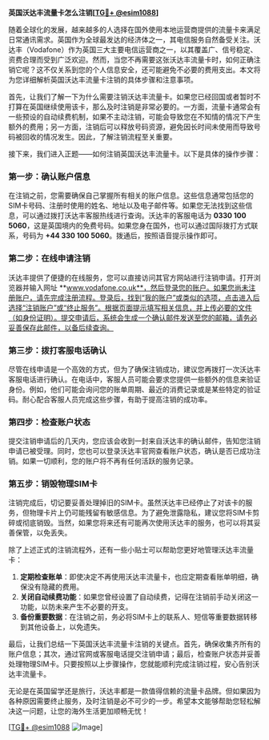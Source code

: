 **英国沃达丰流量卡怎么注销[[TG💪+ @esim1088](https://t.me/s/esim1088)]**

随着全球化的发展，越来越多的人选择在国外使用本地运营商提供的流量卡来满足日常通讯需求。英国作为全球最发达的经济体之一，其电信服务自然备受关注。沃达丰（Vodafone）作为英国三大主要电信运营商之一，以其覆盖广、信号稳定、资费合理而受到广泛欢迎。然而，当您不再需要这张沃达丰流量卡时，如何正确注销它呢？这不仅关系到您的个人信息安全，还可能避免不必要的费用支出。本文将为您详细解析英国沃达丰流量卡注销的具体步骤和注意事项。

首先，让我们了解一下为什么需要注销沃达丰流量卡。如果您已经回国或者暂时不打算在英国继续使用该卡，那么及时注销是非常必要的。一方面，流量卡通常会有一些预设的自动续费机制，如果不主动注销，可能会导致您在不知情的情况下产生额外的费用；另一方面，注销后可以释放号码资源，避免因长时间未使用而导致号码被回收的情况发生。因此，了解注销流程至关重要。

接下来，我们进入正题——如何注销英国沃达丰流量卡。以下是具体的操作步骤：

### **第一步：确认账户信息**
在注销之前，您需要确保自己掌握所有相关的账户信息。这些信息通常包括您的SIM卡号码、注册时使用的姓名、地址以及电子邮件等。如果您无法找到这些信息，可以通过拨打沃达丰客服热线进行查询。沃达丰的客服电话为 **0330 100 5060**，这是英国境内的免费号码。如果您身在国外，也可以通过国际拨打方式联系，号码为 **+44 330 100 5060**。拨通后，按照语音提示操作即可。

### **第二步：在线申请注销**
沃达丰提供了便捷的在线服务，您可以直接访问其官方网站进行注销申请。打开浏览器并输入网址 **www.vodafone.co.uk**，然后登录您的账户。如果您尚未注册账户，请先完成注册流程。登录后，找到“我的账户”或类似的选项，点击进入后选择“注销账户”或“终止服务”。根据页面提示填写相关信息，并上传必要的文件（如身份证明）。提交申请后，系统会生成一个确认邮件发送至您的邮箱，请务必妥善保存此邮件，以备后续查询。

### **第三步：拨打客服电话确认**
尽管在线申请是一个高效的方式，但为了确保注销成功，建议您再拨打一次沃达丰客服电话进行确认。在电话中，客服人员可能会要求您提供一些额外的信息来验证身份。例如，他们可能会询问您的账单周期、最近的消费记录或是某些特定的验证码。耐心配合客服人员完成这些步骤，有助于提高注销的成功率。

### **第四步：检查账户状态**
提交注销申请后的几天内，您应该会收到一封来自沃达丰的确认邮件，告知您注销申请已被受理。同时，您也可以登录沃达丰官网查看账户状态，确认是否已成功注销。如果一切顺利，您的账户将不再有任何活跃的服务记录。

### **第五步：销毁物理SIM卡**
注销完成后，切记要妥善处理掉旧的SIM卡。虽然沃达丰已经停止了对该卡的服务，但物理卡片上仍可能残留有敏感信息。为了避免泄露隐私，建议您将SIM卡剪碎或彻底销毁。当然，如果您将来还有可能再次使用沃达丰的服务，也可以将其妥善保管，以免丢失。

除了上述正式的注销流程外，还有一些小贴士可以帮助您更好地管理沃达丰流量卡：

1. **定期检查账单**：即使决定不再使用沃达丰流量卡，也应定期查看账单明细，确保没有隐藏的费用。
2. **关闭自动续费功能**：如果您曾经设置了自动续费，记得在注销前手动关闭这一功能，以防未来产生不必要的开支。
3. **备份重要数据**：在注销之前，务必将SIM卡上的联系人、短信等重要数据转移到其他设备上，以免遗失。

最后，让我们总结一下英国沃达丰流量卡注销的关键点。首先，确保收集齐所有的账户信息；其次，通过官网或客服电话提交注销申请；最后，检查账户状态并妥善处理物理SIM卡。只要按照以上步骤操作，您就能顺利完成注销过程，安心告别沃达丰流量卡。

无论是在英国留学还是旅行，沃达丰都是一款值得信赖的流量卡品牌。但如果因为各种原因需要终止服务，及时注销是必不可少的一步。希望本文能够帮助您轻松解决这一问题，让您的海外生活更加顺畅无忧！

[[TG💪+ @esim1088](https://t.me/s/esim1088) ![Image](https://i.postimg.cc/4NQfJmqS/Snipaste-2025-05-13-00-14-12.png)]